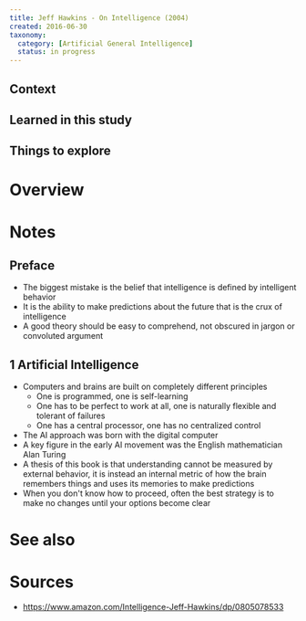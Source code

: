 ```yaml
---
title: Jeff Hawkins - On Intelligence (2004)
created: 2016-06-30
taxonomy:
  category: [Artificial General Intelligence]
  status: in progress
---
```


## Context

## Learned in this study

## Things to explore

# Overview

# Notes
## Preface
* The biggest mistake is the belief that intelligence is defined by intelligent behavior
* It is the ability to make predictions about the future that is the crux of intelligence
* A good theory should be easy to comprehend, not obscured in jargon or convoluted argument

## 1 Artificial Intelligence
* Computers and brains are built on completely different principles
	* One is programmed, one is self-learning
	* One has to be perfect to work at all, one is naturally flexible and tolerant of failures
	* One has a central processor, one has no centralized control
* The AI approach was born with the digital computer
* A key figure in the early AI movement was the English mathematician Alan Turing
* A thesis of this book is that understanding cannot be measured by external behavior, it is instead an internal metric of how the brain remembers things and uses its memories to make predictions
* When you don't know how to proceed, often the best strategy is to make no changes until your options become clear

# See also

# Sources
* https://www.amazon.com/Intelligence-Jeff-Hawkins/dp/0805078533